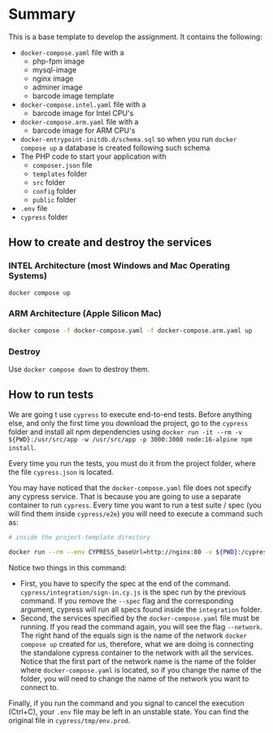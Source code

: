 # Summary

This is a base template to develop the assignment. It contains the following:

* `docker-compose.yaml` file with a
    * php-fpm image
    * mysql-image
    * nginx image
    * adminer image
    * barcode image template
* `docker-compose.intel.yaml` file with a
  * barcode image for Intel CPU's
* `docker-compose.arm.yaml` file with a
  * barcode image for ARM CPU's
* `docker-entrypoint-initdb.d/schema.sql` so when you run `docker compose up` a database is created following such
  schema
* The PHP code to start your application with
    * `composer.json` file
    * `templates` folder
    * `src` folder
    * `config` folder
    * `public` folder
* `.env` file
* `cypress` folder

## How to create and destroy the services

### INTEL Architecture (most Windows and Mac Operating Systems)
```bash
docker compose up
```

### ARM Architecture (Apple Silicon Mac)
```bash
docker compose -f docker-compose.yaml -f docker-compose.arm.yaml up
```
### Destroy

Use `docker compose down` to destroy them.

## How to run tests

We are going t use `cypress` to execute end-to-end tests. Before anything else, and only the first time you download the project, go to the `cypress` folder and install all npm dependencies using `docker run -it --rm -v ${PWD}:/usr/src/app -w /usr/src/app -p 3000:3000 node:16-alpine npm install`.

Every time you run the tests, you must do it from the project folder, where the file `cypress.json` is located.

You may have noticed that the `docker-compose.yaml` file does not specify any cypress service. That is because you are
going to use a separate container to run `cypress`. Every time you want to run a test suite / spec (you will find them
inside `cypress/e2e`) you will need to execute a command such as:

```bash
# inside the project-template directory

docker run --rm --env CYPRESS_baseUrl=http://nginx:80 -v ${PWD}:/cypress -w /cypress/cypress --network="puzzlemania-template_default" -it vcaballerosalle/cypress-mysql:3.0 --browser electron --spec "e2e/sign-up.cy.js"
```

Notice two things in this command:

* First, you have to specify the spec at the end of the command. `cypress/integration/sign-in.cy.js` is the spec run
  by the previous command. If you remove the `--spec` flag and the corresponding argument, cypress will run all specs
  found inside the `integration` folder.
* Second, the services specified by the `docker-compose.yaml` file must be running. If you read the command again, you
  will see the flag `--network`. The right hand of the equals sign is the name of the network `docker compose up`
  created for us, therefore, what we are doing is connecting the standalone cypress container to the network with all
  the services. Notice that the first part of the network name is the name of the folder where `docker-compose.yaml` is
  located, so if you change the name of the folder, you will need to change the name of the network you want to connect
  to.

Finally, if you run the command and you signal to cancel the execution (Ctrl+C), your `.env` file may be left in an
unstable state. You can find the original file in `cypress/tmp/env.prod`.